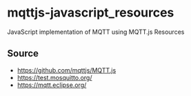 # mqttjs-javascript_resources
JavaScript implementation of MQTT using MQTT.js Resources

## Source
- https://github.com/mqttjs/MQTT.js
- https://test.mosquitto.org/
- https://mqtt.eclipse.org/
